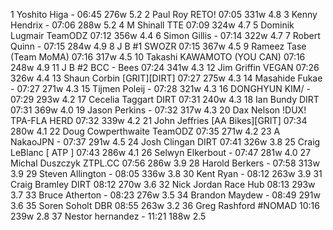   1  Yoshito Higa  -  06:45    276w  5.2
  2  Paul Roy  RETO!  07:05    331w  4.8
  3  Kenny Hendrix  -  07:06    288w  5.2
  4  M Shinall  TTE  07:09    324w  4.7
  5  Dominik Lugmair  TeamODZ  07:12    356w  4.4
  6  Simon Gillis  -  07:14    322w  4.7
  7  Robert Quinn  -  07:15    284w  4.9
  8  J B #1  SWOZR  07:15    367w  4.5
  9  Rameez Tase  (Team MoMA)    07:16    317w  4.5
 10  Takashi KAWAMOTO  (YOU CAN)    07:16    248w  4.9
 11  J B #2  BCC - Bees  07:24    341w  4.3
 12  Jim Griffin  VEGAN  07:26    326w  4.4
 13  Shaun Corbin  [GRIT][DIRT]  07:27    275w  4.3
 14  Masahide Fukae  -  07:27    271w  4.3
 15  Tijmen Poleij  -  07:28    321w  4.3
 16  DONGHYUN KIM/  -  07:29    293w  4.2
 17  Cecelia Taggart  DIRT  07:31    240w  4.3
 18  Ian Bundy  DIRT  07:31    369w  4.0
 19  Jason Perkins  -  07:32    317w  4.3
 20  Dax Nelson  !DUX! TPA-FLA HERD  07:32    339w  4.2
 21  John Jeffries  [AA Bikes][GRIT]  07:34    280w  4.1
 22  Doug Cowperthwaite  TeamODZ  07:35    271w  4.2
 23  A NakaoJPN  -  07:37    291w  4.5
 24  Josh Clingan  DIRT  07:41    326w  3.8
 25  Craig LeBlanc  [ ATP ]  07:43    286w  4.1
 26  Selwyn Elkerbout  -  07:47    281w  4.0
 27  Michal Duszczyk  ZTPL.CC  07:56    286w  3.9
 28  Harold Berkers  -  07:58    313w  3.9
 29  Steven Allington  -  08:05    336w  3.8
 30  Kent Ryan  -  08:12    263w  3.9
 31  Craig Bramley  DIRT  08:12    270w  3.6
 32  Nick Jordan  Race Hub  08:13    293w  3.7
 33  Bruce Atherton  -  08:23    276w  3.5
 34  Brandon Maydew  -  08:49    291w  3.6
 35  Soren Soholt  DBR  08:55    263w  3.2
 36  Greg Rashford  #NOMAD  10:16    239w  2.8
 37  Nestor hernandez  -  11:21    188w  2.5
